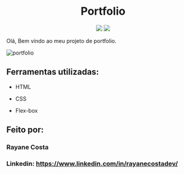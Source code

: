 <h1 align="center"> Portfolio </h1>

<p align="center">
<img src="https://img.shields.io/badge/status-em%20desenvolvimento-green">
<img src="https://img.shields.io/badge/release%20date-mar%C3%A7o-green">
</p>

Olá, Bem vindo ao meu projeto de portfolio.

![portfolio](https://user-images.githubusercontent.com/123994307/222058730-12b8ac83-1f81-4f87-a83b-4b420f08a403.png)

## Ferramentas utilizadas:

* HTML

* CSS

* Flex-box

## Feito por:

### Rayane Costa

### Linkedin: https://www.linkedin.com/in/rayanecostadev/

